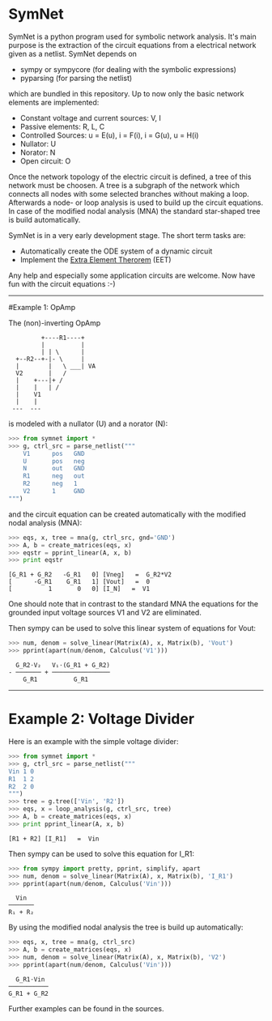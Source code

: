 # SymNet

SymNet is a python program used for symbolic network analysis. It's main
purpose is the extraction of the circuit equations from a electrical
network given as a netlist. SymNet depends on

* sympy or sympycore (for dealing with the symbolic expressions)
* pyparsing (for parsing the netlist)

which are bundled in this repository. Up to now only the basic network
elements are implemented:

* Constant voltage and current sources: V, I
* Passive elements: R, L, C
* Controlled Sources: u = E(u), i = F(i), i = G(u), u = H(i)
* Nullator: U
* Norator: N
* Open circuit: O

Once the network topology of the electric circuit is defined, a tree of this
network must be choosen. A tree is a subgraph of the network which connects
all nodes with some selected branches without making a loop. Afterwards a
node- or loop analysis is used to build up the circuit equations. In case of
the modified nodal analysis (MNA) the standard star-shaped tree is build
automatically.

SymNet is in a very early development stage. The short term tasks are:

* Automatically create the ODE system of a dynamic circuit
* Implement the [Extra Element Therorem](https://en.wikipedia.org/wiki/Extra_element_theorem) (EET)

Any help and especially some application circuits are welcome. Now have fun
with the circuit equations :-)


----

#Example 1: OpAmp

The (non)-inverting OpAmp

```
         +----R1----+
         |          |
         | | \      |
  +--R2--+-|- \     |
  |        |   \ ___| VA
  V2       |   /
  |    +---|+ /
  |    |   | /
  |    V1
  |    |
 ---  ---
```

is modeled with a nullator (U) and a norator (N):

```python
>>> from symnet import *
>>> g, ctrl_src = parse_netlist("""
    V1      pos   GND
    U       pos   neg
    N       out   GND
    R1      neg   out
    R2      neg   1
    V2      1     GND
""")
```

and the circuit equation can be created automatically with the
modified nodal analysis (MNA):

```python
>>> eqs, x, tree = mna(g, ctrl_src, gnd='GND')
>>> A, b = create_matrices(eqs, x)
>>> eqstr = pprint_linear(A, x, b)
>>> print eqstr
```
    [G_R1 + G_R2   -G_R1   0] [Vneg]   =  G_R2*V2
    [      -G_R1    G_R1   1] [Vout]   =  0
    [          1       0   0] [I_N]   =  V1

One should note that in contrast to the standard MNA the equations
for the grounded input voltage sources V1 and V2 are eliminated.

Then sympy can be used to solve this linear system of equations
for Vout:

```python
>>> num, denom = solve_linear(Matrix(A), x, Matrix(b), 'Vout')
>>> pprint(apart(num/denom, Calculus('V1')))
```
      G_R2⋅V₂   V₁⋅(G_R1 + G_R2)
    - ─────── + ────────────────
        G_R1          G_R1

----

# Example 2: Voltage Divider

Here is an example with the simple voltage divider:

```python
>>> from symnet import *
>>> g, ctrl_src = parse_netlist("""
Vin 1 0
R1  1 2
R2  2 0
""")
>>> tree = g.tree(['Vin', 'R2'])
>>> eqs, x = loop_analysis(g, ctrl_src, tree)
>>> A, b = create_matrices(eqs, x)
>>> print pprint_linear(A, x, b)
```
    [R1 + R2] [I_R1]   =  Vin

Then sympy can be used to solve this equation for I_R1:

```python
>>> from sympy import pretty, pprint, simplify, apart
>>> num, denom = solve_linear(Matrix(A), x, Matrix(b), 'I_R1')
>>> pprint(apart(num/denom, Calculus('Vin')))
```
      Vin
    ───────
    R₁ + R₂

By using the modified nodal analysis the tree is build up automatically:

```python
>>> eqs, x, tree = mna(g, ctrl_src)
>>> A, b = create_matrices(eqs, x)
>>> num, denom = solve_linear(Matrix(A), x, Matrix(b), 'V2')
>>> pprint(apart(num/denom, Calculus('Vin')))
```
      G_R1⋅Vin
    ───────────
    G_R1 + G_R2

Further examples can be found in the sources.
